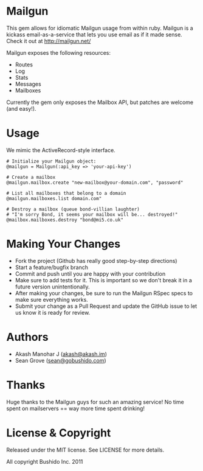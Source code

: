 Mailgun
=========
This gem allows for idiomatic Mailgun usage from within ruby. Mailgun is a kickass email-as-a-service that lets you use email as if it made sense. Check it out at http://mailgun.net/

Mailgun exposes the following resources:

  * Routes
  * Log
  * Stats
  * Messages
  * Mailboxes

Currently the gem only exposes the Mailbox API, but patches are welcome (and easy!). 

Usage
=====
We mimic the ActiveRecord-style interface.

    # Initialize your Mailgun object:
    @mailgun = Mailgun(:api_key => 'your-api-key')
    
    # Create a mailbox
    @mailgun.mailbox.create "new-mailbox@your-domain.com", "password"
    
    # List all mailboxes that belong to a domain
    @mailgun.mailboxes.list domain.com"
    
    # Destroy a mailbox (queue bond-villian laughter)
    # "I'm sorry Bond, it seems your mailbox will be... destroyed!"
    @mailbox.mailboxes.destroy "bond@mi5.co.uk"

Making Your Changes
===================

  * Fork the project (Github has really good step-by-step directions)
  * Start a feature/bugfix branch
  * Commit and push until you are happy with your contribution
  * Make sure to add tests for it. This is important so we don't break it in a future version unintentionally.
  * After making your changes, be sure to run the Mailgun RSpec specs to make sure everything works.
  * Submit your change as a Pull Request and update the GitHub issue to let us know it is ready for review.

Authors
=======

  * Akash Manohar J (akash@akash.im)
  * Sean Grove (sean@gobushido.com)

Thanks
======
Huge thanks to the Mailgun guys for such an amazing service! No time spent on mailservers == way more time spent drinking!

License & Copyright
===================
Released under the MIT license. See LICENSE for more details.

All copyright Bushido Inc. 2011
